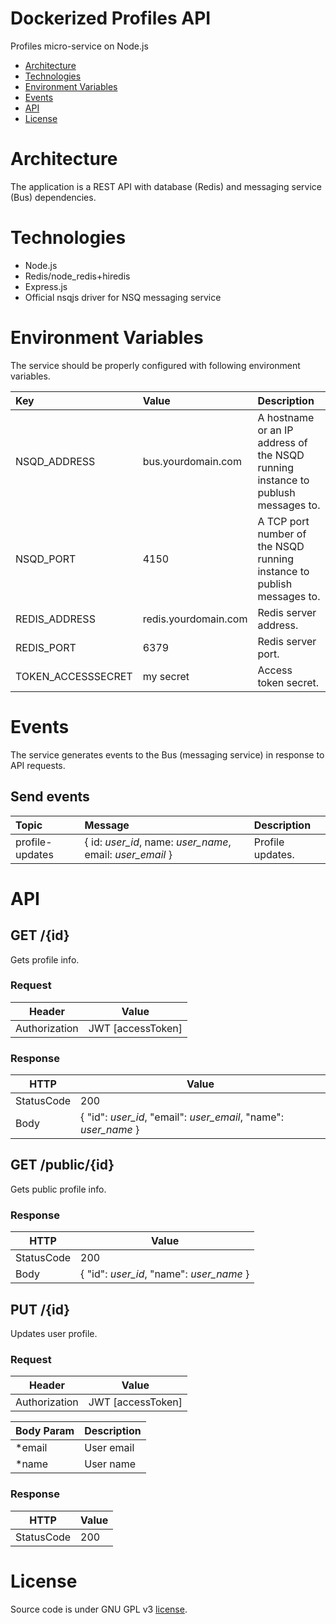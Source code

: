 # Dockerized Profiles API
Profiles micro-service on Node.js

* [Architecture](#architecture)
* [Technologies](#technologies)
* [Environment Variables](#environment-variables)
* [Events](#events)
* [API](#api)
* [License](#license)

# Architecture
The application is a REST API with database (Redis) and messaging service (Bus) dependencies.

# Technologies
* Node.js
* Redis/node_redis+hiredis
* Express.js
* Official nsqjs driver for NSQ messaging service

# Environment Variables
The service should be properly configured with following environment variables.

Key | Value | Description
:-- | :-- | :-- 
NSQD_ADDRESS | bus.yourdomain.com | A hostname or an IP address of the NSQD running instance to publush messages to.
NSQD_PORT | 4150 | A TCP port number of the NSQD running instance to publish messages to.
REDIS_ADDRESS | redis.yourdomain.com | Redis server address.
REDIS_PORT | 6379 | Redis server port.
TOKEN_ACCESSSECRET | my secret | Access token secret.

# Events
The service generates events to the Bus (messaging service) in response to API requests.

## Send events

Topic | Message | Description
:-- | :-- | :--
profile-updates | { id: *user_id*, name: *user_name*, email: *user_email* } | Profile updates.

# API

## GET /{id}
Gets profile info.

### Request
| Header   | Value |
|----------|-------------|
| Authorization     | JWT [accessToken] |

### Response
| HTTP       | Value     |
|------------|-----------|
| StatusCode | 200       |
| Body       | { "id": *user_id*, "email": *user_email*, "name": *user_name* } |

## GET /public/{id}
Gets public profile info.

### Response
| HTTP       | Value     |
|------------|-----------|
| StatusCode | 200       |
| Body       | { "id": *user_id*, "name": *user_name* } |

## PUT /{id}
Updates user profile.

### Request
| Header   | Value |
|----------|-------------|
| Authorization     | JWT [accessToken] |


| Body Param    | Description |
|----------|-------------|
| *email    | User email       |
| *name | User name    |

### Response
| HTTP       |  Value                                                             |
|------------|--------------------------------------------------------------------|
| StatusCode | 200                                                                |


# License
Source code is under GNU GPL v3 [license](LICENSE).
